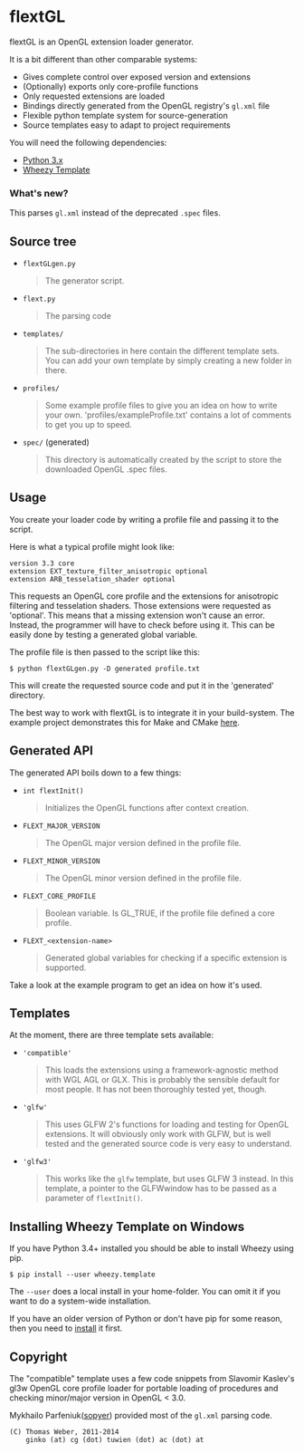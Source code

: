 flextGL
=======

flextGL is an OpenGL extension loader generator.

It is a bit different than other comparable systems:

 * Gives complete control over exposed version and extensions
 * (Optionally) exports only core-profile functions
 * Only requested extensions are loaded
 * Bindings directly generated from the OpenGL registry's `gl.xml` file
 * Flexible python template system for source-generation
 * Source templates easy to adapt to project requirements

You will need the following dependencies:

 * [Python 3.x](http://python.org)
 * [Wheezy Template](http://packages.python.org/wheezy.template)

### What's new?

This parses `gl.xml` instead of the deprecated `.spec` files.


Source tree
-----------

* `flextGLgen.py`
  > The generator script.

* `flext.py`
  > The parsing code
  
* `templates/`
  > The  sub-directories  in here  contain the different  template sets.
  > You can  add your own  template by simply  creating a new  folder in 
  > there.

* `profiles/`
  > Some example profile files to give  you an idea on how to write your 
  > own. 'profiles/exampleProfile.txt' contains a lot of comments to get
  > you up to speed.
   
* `spec/` (generated)
  > This directory is  automatically created by the script  to store the
  > downloaded OpenGL .spec files.


Usage
-----

You create your  loader code by writing a profile  file and passing it
to the script.

Here is what a typical profile might look like:

    version 3.3 core
    extension EXT_texture_filter_anisotropic optional
    extension ARB_tesselation_shader optional

This  requests   an  OpenGL  core  profile  and   the  extensions  for
anisotropic filtering and  tesselation shaders. Those extensions  were
requested  as 'optional'. This  means that  a missing  extension won't
cause  an error.  Instead, the  programmer will  have to  check before
using  it. This  can  be easily  done  by testing  a generated  global
variable.

The profile file is then passed to the script like this:

    $ python flextGLgen.py -D generated profile.txt

This  will  create  the  requested  source  code and  put  it  in  the
'generated' directory.

The  best  way  to work  with  flextGL  is  to  integrate it  in  your
build-system.
The example project demonstrates this for Make and CMake [here](https://github.com/ginkgo/flextGL-example).


Generated API
-------------

The generated API boils down to a few things:

* `int flextInit()`
  > Initializes the OpenGL functions after context creation. 

* `FLEXT_MAJOR_VERSION`
  > The OpenGL major version defined in the profile file.

* `FLEXT_MINOR_VERSION`
  > The OpenGL minor version defined in the profile file.

* `FLEXT_CORE_PROFILE`
  > Boolean variable.  Is GL_TRUE,  if the profile  file defined  a core
  > profile. 

* `FLEXT_<extension-name>`
  > Generated global  variables for checking if a  specific extension is
  > supported. 

Take a look at the example program to get an idea on how it's used.

Templates
---------

At the moment, there are three template sets available:

* `'compatible'`
  > This loads the extensions using a framework-agnostic method with WGL
  > AGL or GLX. This  is  probably the sensible default for most people.
  > It has not been thoroughly tested yet, though.

* `'glfw'`
  > This  uses  GLFW 2's functions  for  loading  and  testing for  OpenGL
  > extensions.  It will  obviously only  work  with GLFW,  but is  well
  > tested and the generated source code is very easy to understand.

* `'glfw3'`
  > This  works like the `glfw` template, but uses GLFW 3 instead. In this
  > template, a pointer to the GLFWwindow has to be passed as a parameter
  > of `flextInit()`.

  
Installing Wheezy Template on Windows
-------------------------------------

If you have Python 3.4+ installed you should be able to install Wheezy using pip.

    $ pip install --user wheezy.template

The `--user` does a local install in your home-folder. You can omit it if you want
to do a system-wide installation.

If you have an older version of Python or don't have pip for some reason, then
you need to [install](https://pip.pypa.io/en/latest/installing.html) it first.


Copyright
---------

The  "compatible"  template uses  a few  code  snippets  from Slavomir
Kaslev's  gl3w  OpenGL core  profile loader  for  portable  loading of
procedures and checking minor/major version in OpenGL < 3.0.

Mykhailo Parfeniuk([sopyer](https://github.com/sopyer)) provided most of the `gl.xml` parsing code.

    (C) Thomas Weber, 2011-2014
        ginko (at) cg (dot) tuwien (dot) ac (dot) at
        
